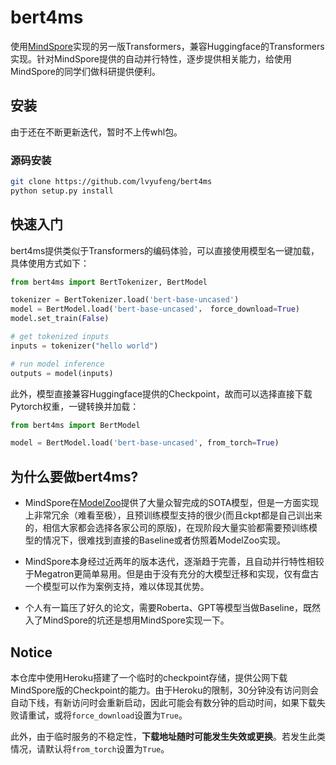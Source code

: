 # bert4ms
使用[MindSpore](https://www.mindspore.cn/)实现的另一版Transformers，兼容Huggingface的Transformers实现。针对MindSpore提供的自动并行特性，逐步提供相关能力，给使用MindSpore的同学们做科研提供便利。

## 安装

由于还在不断更新迭代，暂时不上传whl包。

### 源码安装

```bash
git clone https://github.com/lvyufeng/bert4ms
python setup.py install
```

## 快速入门

bert4ms提供类似于Transformers的编码体验，可以直接使用模型名一键加载，具体使用方式如下：

```python
from bert4ms import BertTokenizer, BertModel

tokenizer = BertTokenizer.load('bert-base-uncased')
model = BertModel.load('bert-base-uncased'， force_download=True)
model.set_train(False)

# get tokenized inputs
inputs = tokenizer("hello world")

# run model inference
outputs = model(inputs)
```

此外，模型直接兼容Huggingface提供的Checkpoint，故而可以选择直接下载Pytorch权重，一键转换并加载：

```python
from bert4ms import BertModel

model = BertModel.load('bert-base-uncased', from_torch=True)
```

## 为什么要做bert4ms?

- MindSpore在[ModelZoo](http://gitee.com/mindspore/models)提供了大量众智完成的SOTA模型，但是一方面实现上非常冗余（难看至极），且预训练模型支持的很少(而且ckpt都是自己训出来的，相信大家都会选择各家公司的原版)，在现阶段大量实验都需要预训练模型的情况下，很难找到直接的Baseline或者仿照着ModelZoo实现。

- MindSpore本身经过近两年的版本迭代，逐渐趋于完善，且自动并行特性相较于Megatron更简单易用。但是由于没有充分的大模型迁移和实现，仅有盘古一个模型可以作为案例支持，难以体现其优势。

- 个人有一篇压了好久的论文，需要Roberta、GPT等模型当做Baseline，既然入了MindSpore的坑还是想用MindSpore实现一下。

## Notice

本仓库中使用Heroku搭建了一个临时的checkpoint存储，提供公网下载MindSpore版的Checkpoint的能力。由于Heroku的限制，30分钟没有访问则会自动下线，有新访问时会重新启动，因此可能会有数分钟的启动时间，如果下载失败请重试，或将`force_download`设置为`True`。

此外，由于临时服务的不稳定性，**下载地址随时可能发生失效或更换**。若发生此类情况，请默认将`from_torch`设置为`True`。
